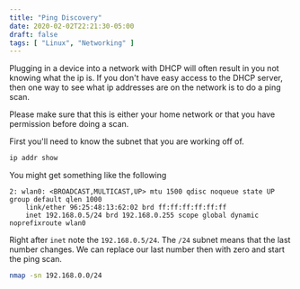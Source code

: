 ```yaml
---
title: "Ping Discovery"
date: 2020-02-02T22:21:30-05:00
draft: false
tags: [ "Linux", "Networking" ]
---
```


Plugging in a device into a network with DHCP will often result in you not knowing what the ip is. If you don't have easy access to the DHCP server, then one way to see what ip addresses are on the network is to do a ping scan. 

Please make sure that this is either your home network or that you have permission before doing a scan. 

First you'll need to know the subnet that you are working off of. 

```bash
ip addr show
```

You might get something like the following

```
2: wlan0: <BROADCAST,MULTICAST,UP> mtu 1500 qdisc noqueue state UP group default qlen 1000
    link/ether 96:25:48:13:62:02 brd ff:ff:ff:ff:ff:ff
    inet 192.168.0.5/24 brd 192.168.0.255 scope global dynamic noprefixroute wlan0
```

Right after `inet` note the `192.168.0.5/24`. The `/24` subnet means that the last number changes. We can replace our last number then with zero and start the ping scan.

```bash
nmap -sn 192.168.0.0/24
```

